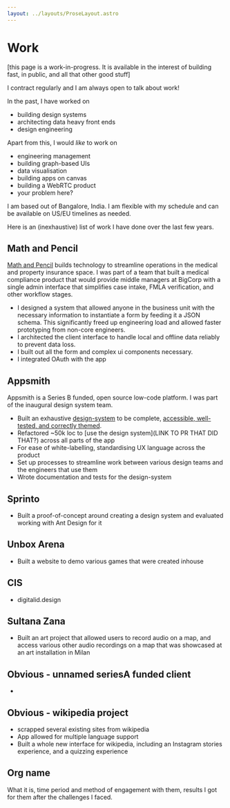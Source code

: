 ```yaml
---
layout: ../layouts/ProseLayout.astro
---
```


# Work

[this page is a work-in-progress. It is available in the interest of building fast, in public, and all that other good stuff]

I contract regularly and I am always open to talk about work!

In the past, I have worked on

- building design systems
- architecting data heavy front ends
- design engineering

Apart from this, I would _like_ to work on

- engineering management
- building graph-based UIs
- data visualisation
- building apps on canvas
- building a WebRTC product
- your problem here?

I am based out of Bangalore, India. I am flexible with my schedule and can be available on US/EU timelines as needed.

Here is an (inexhaustive) list of work I have done over the last few years.

## Math and Pencil

[Math and Pencil](https://www.mathandpencil.com/) builds technology to streamline operations in the medical and property insurance space. I was part of a team that built a medical compliance product that would provide middle managers at BigCorp with a single admin interface that simplifies case intake, FMLA verification, and other workflow stages.

- I designed a system that allowed anyone in the business unit with the necessary information to instantiate a form by feeding it a JSON schema. This significantly freed up engineering load and allowed faster prototyping from non-core engineers.
- I architected the client interface to handle local and offline data reliably to prevent data loss.
- I built out all the form and complex ui components necessary.
- I integrated OAuth with the app

## Appsmith

Appsmith is a Series B funded, open source low-code platform. I was part of the inaugural design system team.

- Built an exhaustive [design-system](https://github.com/appsmithorg/design-system/) to be complete, [accessible, well-tested, and correctly themed](https://design-system.appsmith.com/?path=/docs/ads-components-avatar--docs).
- Refactored ~50k loc to [use the design system](LINK TO PR THAT DID THAT?) across all parts of the app
- For ease of white-labelling, standardising UX language across the product
- Set up processes to streamline work between various design teams and the engineers that use them
- Wrote documentation and tests for the design-system

## Sprinto

- Built a proof-of-concept around creating a design system and evaluated working with Ant Design for it

## Unbox Arena

- Built a website to demo various games that were created inhouse

## CIS

- digitalid.design

## Sultana Zana

- Built an art project that allowed users to record audio on a map, and access various other audio recordings on a map that was showcased at an art installation in Milan

## Obvious - unnamed seriesA funded client

-

## Obvious - wikipedia project

- scrapped several existing sites from wikipedia
- App allowed for multiple language support
- Built a whole new interface for wikipedia, including an Instagram stories experience, and a quizzing experience

## Org name

What it is, time period and method of engagement with them, results I got for them after the challenges I faced.
